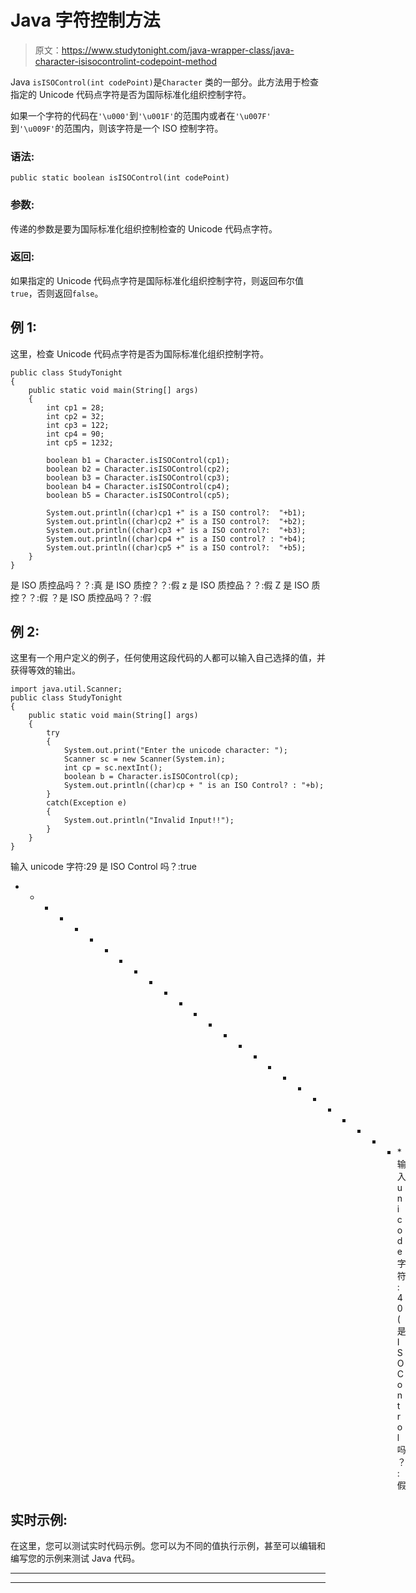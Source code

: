 # Java 字符控制方法

> 原文：<https://www.studytonight.com/java-wrapper-class/java-character-isisocontrolint-codepoint-method>

Java `isISOControl(int codePoint)`是``Character`` 类的一部分。此方法用于检查指定的 Unicode 代码点字符是否为国际标准化组织控制字符。

如果一个字符的代码在`'\u000'`到`'\u001F'`的范围内或者在`'\u007F'` 到`'\u009F'`的范围内，则该字符是一个 ISO 控制字符。

### 语法:

```
public static boolean isISOControl(int codePoint)
```

### 参数:

传递的参数是要为国际标准化组织控制检查的 Unicode 代码点字符。

### 返回:

如果指定的 Unicode 代码点字符是国际标准化组织控制字符，则返回布尔值`true`，否则返回`false`。

## 例 1:

这里，检查 Unicode 代码点字符是否为国际标准化组织控制字符。

```
public class StudyTonight
{  
	public static void main(String[] args)
	{  
		int cp1 = 28;  
		int cp2 = 32;  
		int cp3 = 122;  
		int cp4 = 90;   
		int cp5 = 1232;  

		boolean b1 = Character.isISOControl(cp1);  
		boolean b2 = Character.isISOControl(cp2);  
		boolean b3 = Character.isISOControl(cp3);  
		boolean b4 = Character.isISOControl(cp4);  
		boolean b5 = Character.isISOControl(cp5);  

		System.out.println((char)cp1 +" is a ISO control?:  "+b1);  
		System.out.println((char)cp2 +" is a ISO control?:  "+b2);  
		System.out.println((char)cp3 +" is a ISO control?:  "+b3);  
		System.out.println((char)cp4 +" is a ISO control? : "+b4);  
		System.out.println((char)cp5 +" is a ISO control?:  "+b5);  
	}  
} 
```

是 ISO 质控品吗？？:真
是 ISO 质控？？:假
z 是 ISO 质控品？？:假
Z 是 ISO 质控？？:假
？是 ISO 质控品吗？？:假

## 例 2:

这里有一个用户定义的例子，任何使用这段代码的人都可以输入自己选择的值，并获得等效的输出。

```
import java.util.Scanner; 
public class StudyTonight
{  
	public static void main(String[] args)
	{  
		try
		{
			System.out.print("Enter the unicode character: ");  
			Scanner sc = new Scanner(System.in);         
			int cp = sc.nextInt();  
			boolean b = Character.isISOControl(cp);
			System.out.println((char)cp + " is an ISO Control? : "+b);
		}
		catch(Exception e)
		{
			System.out.println("Invalid Input!!");
		}
	}  
} 
```

输入 unicode 字符:29
是 ISO Control 吗？:true
* * * * * * * * * * * * * * * * * * * * * * * * * * *输入 unicode 字符:40
(是 ISO Control 吗？:假

## 实时示例:

在这里，您可以测试实时代码示例。您可以为不同的值执行示例，甚至可以编辑和编写您的示例来测试 Java 代码。

* * *

* * *